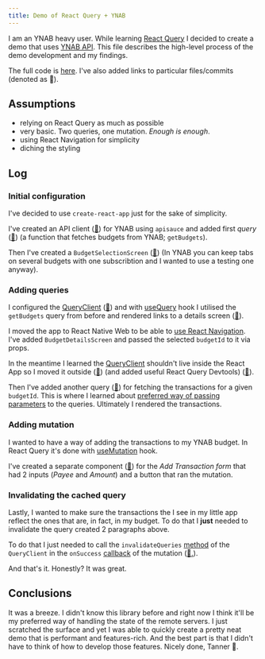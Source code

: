 ```yaml
---
title: Demo of React Query + YNAB
---
```


I am an YNAB heavy user. While learning [React Query](/development/web/react/) I decided to create a demo that uses [YNAB API](https://api.youneedabudget.com/v1). This file describes the high-level process of the demo development and my findings.

The full code is [here](https://github.com/kkoscielniak/react-query-ynab). I've also added links to particular files/commits (denoted as 📄).

## Assumptions

- relying on React Query as much as possible
- very basic. Two queries, one mutation. _Enough is enough_.
- using React Navigation for simplicity
- diching the styling

## Log

### Initial configuration

I've decided to use `create-react-app` just for the sake of simplicity.

I've created an API client ([📄](https://github.com/kkoscielniak/react-query-ynab/blob/main/src/queries/apiClient.js)) for YNAB using `apisauce` and added first _query_ ([📄](https://github.com/kkoscielniak/react-query-ynab/blob/main/src/queries/budgets.js)) (a function that fetches budgets from YNAB; `getBudgets`).

Then I've created a `BudgetSelectionScreen` ([📄](https://github.com/kkoscielniak/react-query-ynab/blob/main/src/screens/BudgetSelectionScreen.js)) (In YNAB you can keep tabs on several budgets with one subscribtion and I wanted to use a testing one anyway).

### Adding queries

I configured the [QueryClient](/Knowledge/React/react-query/QueryClient.md) ([📄](https://github.com/kkoscielniak/react-query-ynab/blob/main/src/App.js)) and with [useQuery](/Knowledge/React/react-query/useQuery.md) hook I utilised the `getBudgets` query from before and rendered links to a details screen ([📄](https://github.com/kkoscielniak/react-query-ynab/blob/main/src/App.js)).

I moved the app to React Native Web to be able to [use React Navigation](https://reactnavigation.org/docs/web-support/). I've added `BudgetDetailsScreen` and passed the selected `budgetId` to it via props.

In the meantime I learned the [QueryClient](/Knowledge/React/react-query/QueryClient.md) shouldn't live inside the React App so I moved it outside ([📄](https://github.com/kkoscielniak/react-query-ynab/commit/451565cc19bf76038d67c7ff0d320b618097e804)) (and added useful React Query Devtools) ([📄](https://react-query.tanstack.com/devtools)).

Then I've added another query ([📄](https://github.com/kkoscielniak/react-query-ynab/blob/22b20426777db5f58d3f0a723deaafc881494524/src/queries/transactions.js)) for fetching the transactions for a given `budgetId`. This is where I learned about [preferred way of passing parameters](/Knowledge/React/react-query/useQuery.md#Example%20with%20passing%20the%20parameters) to the queries. Ultimately I rendered the transactions.

### Adding mutation

I wanted to have a way of adding the transactions to my YNAB budget. In React Query it's done with [useMutation](/Knowledge/React/react-query/useMutation.md) hook.

I've created a separate component ([📄](https://github.com/kkoscielniak/react-query-ynab/blob/main/src/components/AddTransaction.js)) for the _Add Transaction form_ that had 2 inputs (_Payee_ and _Amount_) and a button that ran the mutation.

### Invalidating the cached query

Lastly, I wanted to make sure the transactions the I see in my little app reflect the ones that are, in fact, in my budget. To do that I **just** needed to invalidate the query created 2 paragraphs above.

To do that I just needed to call the `invalidateQueries` [method](/Knowledge/React/react-query/QueryClient.md#Useful%20methods|method) of the `QueryClient` in the `onSuccess` [callback](/Knowledge/React/react-query/useMutation.md#Methods%20inside%20of%20useMutation%20options|callback) of the mutation ([📄.](https://github.com/kkoscielniak/react-query-ynab/commit/1dc7c9ebb37d2736f48c9c4bb07963aa712d5d76)).

And that's it. Honestly? It was great.

## Conclusions

It was a breeze. I didn't know this library before and right now I think it'll be my preferred way of handling the state of the remote servers. I just scratched the surface and yet I was able to quickly create a pretty neat demo that is performant and features-rich. And the best part is that I didn't have to think of how to develop those features. Nicely done, Tanner 🙌.
